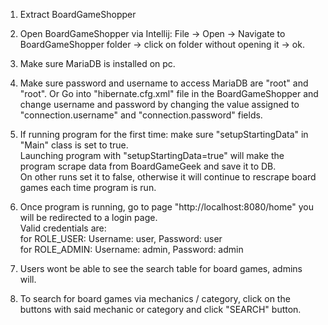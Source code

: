 1. Extract BoardGameShopper
2. Open BoardGameShopper via Intellij:
  File -> Open -> Navigate to BoardGameShopper folder -> click on folder without opening it -> ok.
3. Make sure MariaDB is installed on pc.
4. Make sure password and username to access MariaDB are "root" and "root".
  Or Go into "hibernate.cfg.xml" file in the BoardGameShopper and change username and password by changing the value assigned to "connection.username" and "connection.password" fields.
        
5. If running program for the first time: make sure "setupStartingData" in "Main" class is set to true.<br />
  Launching program with "setupStartingData=true" will make the program scrape data from BoardGameGeek and save it to DB.<br />
  On other runs set it to false, otherwise it will continue to rescrape board games each time program is run.

6. Once program is running, go to page "http://localhost:8080/home" you will be redirected to a login page.<br />
  Valid credentials are:<br />
    for ROLE_USER: Username: user, Password: user<br />
    for ROLE_ADMIN: Username: admin, Password: admin<br />
7. Users wont be able to see the search table for board games, admins will.

8. To search for board games via mechanics / category, click on the buttons with said mechanic or category and click "SEARCH" button.


